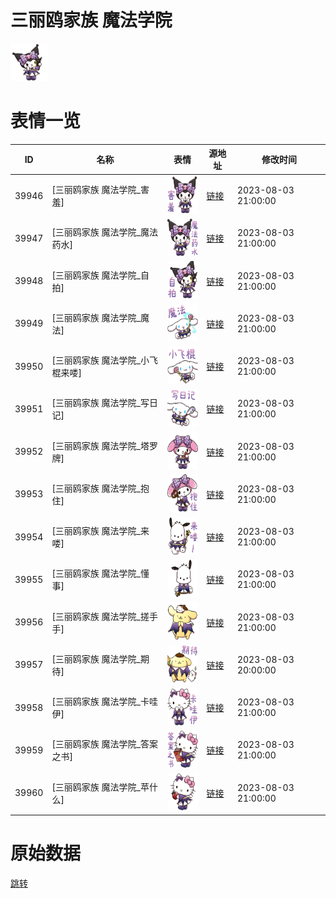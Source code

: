 # 三丽鸥家族 魔法学院

<img src="./cover.png" height="60" alt="cover" />

# 表情一览

|ID|名称|表情|源地址|修改时间|
|----|----|----|----|----|
|39946|[三丽鸥家族 魔法学院_害羞]|<img src="./pic/039946_%5B三丽鸥家族 魔法学院_害羞%5D.png" height="60" alt="害羞"/>|[链接](https://i0.hdslb.com/bfs/garb/a622386d9e907d9a3d3685b72335c1985f303b12.png)|2023-08-03 21:00:00|
|39947|[三丽鸥家族 魔法学院_魔法药水]|<img src="./pic/039947_%5B三丽鸥家族 魔法学院_魔法药水%5D.png" height="60" alt="魔法药水"/>|[链接](https://i0.hdslb.com/bfs/garb/9a47011ae8db832902510b47e55f1cab8cf7c0f4.png)|2023-08-03 21:00:00|
|39948|[三丽鸥家族 魔法学院_自拍]|<img src="./pic/039948_%5B三丽鸥家族 魔法学院_自拍%5D.png" height="60" alt="自拍"/>|[链接](https://i0.hdslb.com/bfs/garb/2f7ca968c0c8983b0174c319ac595d032962af87.png)|2023-08-03 21:00:00|
|39949|[三丽鸥家族 魔法学院_魔法]|<img src="./pic/039949_%5B三丽鸥家族 魔法学院_魔法%5D.png" height="60" alt="魔法"/>|[链接](https://i0.hdslb.com/bfs/garb/26a1270afeb06d3a1c863f0521352135dc39143c.png)|2023-08-03 21:00:00|
|39950|[三丽鸥家族 魔法学院_小飞棍来喽]|<img src="./pic/039950_%5B三丽鸥家族 魔法学院_小飞棍来喽%5D.png" height="60" alt="小飞棍来喽"/>|[链接](https://i0.hdslb.com/bfs/garb/0a5267162b5176fc1ad4b09303eb8622cd6b2d11.png)|2023-08-03 21:00:00|
|39951|[三丽鸥家族 魔法学院_写日记]|<img src="./pic/039951_%5B三丽鸥家族 魔法学院_写日记%5D.png" height="60" alt="写日记"/>|[链接](https://i0.hdslb.com/bfs/garb/09e0d0157aa59bfbbe6be23c6f7f560af1ccf0dc.png)|2023-08-03 21:00:00|
|39952|[三丽鸥家族 魔法学院_塔罗牌]|<img src="./pic/039952_%5B三丽鸥家族 魔法学院_塔罗牌%5D.png" height="60" alt="塔罗牌"/>|[链接](https://i0.hdslb.com/bfs/garb/05dcdb5de5420e0b83741cfef5df7ba50991265b.png)|2023-08-03 21:00:00|
|39953|[三丽鸥家族 魔法学院_抱住]|<img src="./pic/039953_%5B三丽鸥家族 魔法学院_抱住%5D.png" height="60" alt="抱住"/>|[链接](https://i0.hdslb.com/bfs/garb/0c18c4a611f780b25489fe94cea1987aeadb6bfe.png)|2023-08-03 21:00:00|
|39954|[三丽鸥家族 魔法学院_来喽]|<img src="./pic/039954_%5B三丽鸥家族 魔法学院_来喽%5D.png" height="60" alt="来喽"/>|[链接](https://i0.hdslb.com/bfs/garb/975f1ca5b633f468a5a4ecc03c8b5e6cf384774a.png)|2023-08-03 21:00:00|
|39955|[三丽鸥家族 魔法学院_懂事]|<img src="./pic/039955_%5B三丽鸥家族 魔法学院_懂事%5D.png" height="60" alt="懂事"/>|[链接](https://i0.hdslb.com/bfs/garb/ad0f25574170e6e02ae74001c4767997f5bd4c47.png)|2023-08-03 21:00:00|
|39956|[三丽鸥家族 魔法学院_搓手手]|<img src="./pic/039956_%5B三丽鸥家族 魔法学院_搓手手%5D.png" height="60" alt="搓手手"/>|[链接](https://i0.hdslb.com/bfs/garb/62474e8b3895f4c01b7f53e588a8d7a859aabfc0.png)|2023-08-03 21:00:00|
|39957|[三丽鸥家族 魔法学院_期待]|<img src="./pic/039957_%5B三丽鸥家族 魔法学院_期待%5D.png" height="60" alt="期待"/>|[链接](https://i0.hdslb.com/bfs/garb/685e07685a2e2f0d9420fac5e4109e54599da75a.png)|2023-08-03 20:00:00|
|39958|[三丽鸥家族 魔法学院_卡哇伊]|<img src="./pic/039958_%5B三丽鸥家族 魔法学院_卡哇伊%5D.png" height="60" alt="卡哇伊"/>|[链接](https://i0.hdslb.com/bfs/garb/f4eb57217613f78a8375d5462f799dcd83f4cad2.png)|2023-08-03 21:00:00|
|39959|[三丽鸥家族 魔法学院_答案之书]|<img src="./pic/039959_%5B三丽鸥家族 魔法学院_答案之书%5D.png" height="60" alt="答案之书"/>|[链接](https://i0.hdslb.com/bfs/garb/579dfc5ddf3c8e5a5e1bf1cb27972b2f7995e9f8.png)|2023-08-03 21:00:00|
|39960|[三丽鸥家族 魔法学院_苹什么]|<img src="./pic/039960_%5B三丽鸥家族 魔法学院_苹什么%5D.png" height="60" alt="苹什么"/>|[链接](https://i0.hdslb.com/bfs/garb/be25da0e0c05aac7b7e2df4512d9939cc36af6e8.png)|2023-08-03 21:00:00|

# 原始数据

[跳转](./raw.json)

